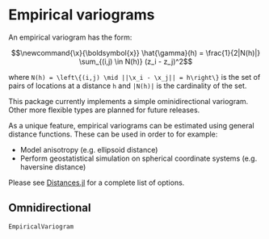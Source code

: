 # Empirical variograms

An empirical variogram has the form:

```math
\newcommand{\x}{\boldsymbol{x}}
\hat{\gamma}(h) = \frac{1}{2|N(h)|} \sum_{(i,j) \in N(h)} (z_i - z_j)^2
```

where ``N(h) = \left\{(i,j) \mid ||\x_i - \x_j|| = h\right\}`` is the set
of pairs of locations at a distance ``h`` and ``|N(h)|`` is the cardinality
of the set.

This package currently implements a simple ominidirectional variogram.
Other more flexible types are planned for future releases.

As a unique feature, empirical variograms can be estimated using general
distance functions. These can be used in order to for example:

- Model anisotropy (e.g. ellipsoid distance)
- Perform geostatistical simulation on spherical coordinate systems (e.g. haversine distance)

Please see [Distances.jl](https://github.com/JuliaStats/Distances.jl)
for a complete list of options.

## Omnidirectional

```@docs
EmpiricalVariogram
```
